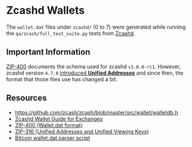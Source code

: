 # Zcashd Wallets

The `wallet.dat` files under `zcashd/` (0 to 7) were generated while running the `qa/zcash/full_test_suite.py` tests from [Zcashd](https://github.com/zcash/zcash).

## Important Information

[ZIP-400](https://zips.z.cash/zip-0400) documents the schema used for zcashd `v3.0.0-rc1`. However, zcashd version `4.7.0` [introduced **Unified Addresses**](https://hackmd.io/@daira/rJVEmOCkh#Changes-to-the-zcashd-wallet) and since then, the format that those files use has changed a bit.

## Resources

- https://github.com/zcash/zcash/blob/master/src/wallet/walletdb.h
- [Zcashd Wallet Guide for Exchanges](https://hackmd.io/@daira/rJVEmOCkh)
- [ZIP-400 (Wallet.dat format)](https://zips.z.cash/zip-0400)
- [ZIP-316 (Unified Addresses and Unified Viewing Keys)](https://zips.z.cash/zip-0316)
- [Bitcoin wallet.dat parser script](https://github.com/jackjack-jj/pywallet)
